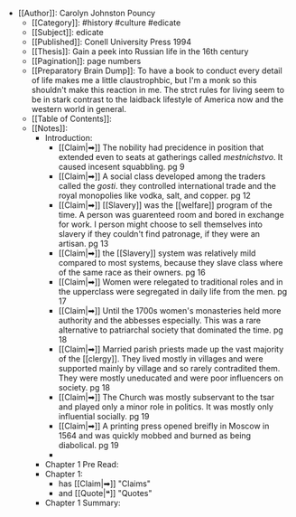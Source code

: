 - [[Author]]: Carolyn Johnston Pouncy
	- [[Category]]: #history #culture #edicate
	- [[Subject]]: edicate
	- [[Published]]: Conell University Press 1994 
	- [[Thesis]]: Gain a peek into Russian life in the 16th century
	- [[Pagination]]: page numbers
	- [[Preparatory Brain Dump]]: To have a book to conduct every detail of life makes me a little claustrophbic, but I'm a monk so this shouldn't make this reaction in me. The strct rules for living seem to be in stark contrast to the laidback lifestyle of America now and the western world in general.
	- [[Table of Contents]]:
	- [[Notes]]:
		- Introduction:
			- [[Claim|➡]] The nobility had precidence in position that extended even to seats at gatherings called _mestnichstvo_. It caused incesent squabbling. pg 9
			- [[Claim|➡]] A social class developed among the traders called the _gosti_. they controlled international trade and the royal monopolies like vodka, salt, and copper. pg 12
			- [[Claim|➡]] [[Slavery]] was the [[welfare]] program of the time. A person was guarenteed room and bored in exchange for work. I person might choose to sell themselves into slavery if they couldn't find patronage, if they were an artisan. pg 13
			- [[Claim|➡]] the [[Slavery]] system was relatively mild compared to most systems, because they slave class where of the same race as their owners. pg 16
			- [[Claim|➡]] Women were relegated to traditional roles and in the upperclass were segregated in daily life from  the men. pg 17
			- [[Claim|➡]] Until the 1700s women's monasteries held more authority and the abbesses especially. This was a rare alternative to patriarchal society that dominated the time. pg 18
			- [[Claim|➡]] Married parish priests made up the vast majority of the [[clergy]]. They lived mostly in villages and were supported mainly by village and so rarely contradited them. They were mostly uneducated and were poor influencers on society. pg 18
			- [[Claim|➡]] The Church was mostly subservant to the tsar and played only a minor role in politics. It was mostly only influential socially. pg 19
			- [[Claim|➡]] A printing press opened breifly in Moscow in 1564 and was quickly mobbed and burned as being diabolical. pg 19
			- 
		- Chapter 1 Pre Read: 
		- Chapter 1:
			- has [[Claim|➡]] "Claims"
			- and [[Quote|❝]] "Quotes"
		- Chapter 1 Summary: